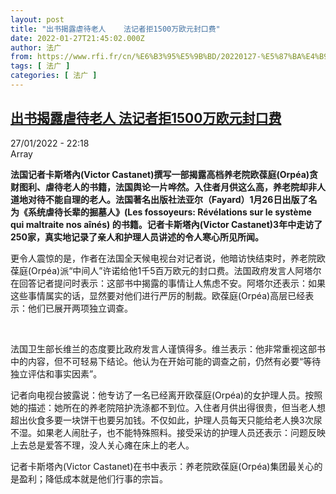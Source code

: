```yaml
---
layout: post
title: "出书揭露虐待老人    法记者拒1500万欧元封口费"
date: 2022-01-27T21:45:02.000Z
author: 法广
from: https://www.rfi.fr/cn/%E6%B3%95%E5%9B%BD/20220127-%E5%87%BA%E4%B9%A6%E6%8F%AD%E9%9C%B2%E8%99%90%E5%BE%85%E8%80%81%E4%BA%BA-%E6%B3%95%E8%AE%B0%E8%80%85%E6%8B%921500%E4%B8%87%E6%AC%A7%E5%85%83%E5%B0%81%E5%8F%A3%E8%B4%B9
tags: [ 法广 ]
categories: [ 法广 ]
---
```

<!--1643319902000-->
[出书揭露虐待老人    法记者拒1500万欧元封口费](https://www.rfi.fr/cn/%E6%B3%95%E5%9B%BD/20220127-%E5%87%BA%E4%B9%A6%E6%8F%AD%E9%9C%B2%E8%99%90%E5%BE%85%E8%80%81%E4%BA%BA-%E6%B3%95%E8%AE%B0%E8%80%85%E6%8B%921500%E4%B8%87%E6%AC%A7%E5%85%83%E5%B0%81%E5%8F%A3%E8%B4%B9)
------

<div>
<div>27/01/2022 - 22:18</div>Array<p><strong>                    法国记者卡斯塔內(Victor Castanet)撰写一部揭露高档养老院欧葆庭(Orpéa)贪财图利、虐待老人的书籍，法国舆论一片哗然。入住者月供这么高，养老院却非人道地对待不能自理的老人。法国著名出版社法亚尔（Fayard）1月26日出版了名为《系统虐待长辈的掘墓人》(Les fossoyeurs: Révélations sur le système qui maltraite nos aînés) 的书籍。记者卡斯塔內(Victor Castanet)3年中走访了250家，真实地记录了亲人和护理人员讲述的令人寒心所见所闻。                </strong></p><div >                    <p>更令人震惊的是，作者在法国全天候电视台对记者说，他暗访快结束时，养老院欧葆庭(Orpéa)派“中间人”许诺给他1千5百万欧元的封口费。法国政府发言人阿塔尔在回答记者提问时表示：这部书中揭露的事情让人焦虑不安。阿塔尔还表示：如果这些事情属实的话，显然要对他们进行严厉的制裁。欧葆庭(Orpéa)高层已经表示：他们已展开两项独立调查。</p><p> </p><p>法国卫生部长维兰的态度要比政府发言人谨慎得多。维兰表示：他非常重视这部书中的内容，但不可轻易下结论。他认为在开始可能的调查之前，仍然有必要“等待独立评估和事实因素”。</p><p>记者向电视台披露说：他专访了一名已经离开欧葆庭(Orpéa)的女护理人员。按照她的描述：她所在的养老院陪护洗涤都不到位。入住者月供出得很贵，但当老人想超出伙食多要一块饼干也要另加钱。不仅如此，护理人员每天只能给老人换3次尿不湿。如果老人闹肚子，也不能特殊照料。接受采访的护理人员还表示：问题反映上去总是爱答不理，没人关心瘫在床上的老人。</p><p>记者卡斯塔內(Victor Castanet)在书中表示：养老院欧葆庭(Orpéa)集团最关心的是盈利；降低成本就是他们行事的宗旨。</p>                                            <div data-selfpromo-newsletter>    </div>    <div data-selfpromo-app>    </div>                </div>
</div>
